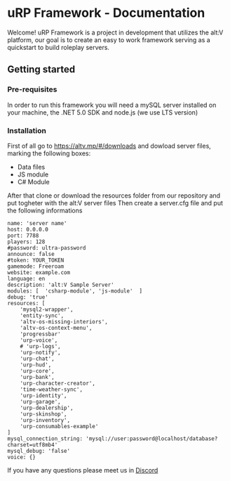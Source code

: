 # uRP Framework - Documentation

Welcome! uRP Framework is a project in development that utilizes the alt:V platform, our goal is to create an easy to work framework serving as a quickstart to build roleplay servers.

## Getting started

### Pre-requisites

In order to run this framework you will need a mySQL server installed on your machine, the .NET 5.0 SDK and node.js (we use LTS version)

### Installation

First of all go to https://altv.mp/#/downloads and dowload server files, marking the following boxes:
- Data files
- JS module
- C# Module

After that clone or download the resources folder from our repository and put togheter with the alt:V server files
Then create a server.cfg file and put the following informations

```
name: 'server name'
host: 0.0.0.0
port: 7788
players: 128
#password: ultra-password
announce: false
#token: YOUR_TOKEN
gamemode: Freeroam
website: example.com
language: en
description: 'alt:V Sample Server'
modules: [  'csharp-module', 'js-module'  ]
debug: 'true'
resources: [
    'mysql2-wrapper',
    'entity-sync',
    'altv-os-missing-interiors',
    'altv-os-context-menu',
    'progressbar'
    'urp-voice',
    # 'urp-logs',
    'urp-notify',
    'urp-chat',
    'urp-hud',
    'urp-core',
    'urp-bank',
    'urp-character-creator',
    'time-weather-sync',
    'urp-identity',
    'urp-garage',
    'urp-dealership',
    'urp-skinshop',
    'urp-inventory',
    'urp-consumables-example'
]
mysql_connection_string: 'mysql://user:password@localhost/database?charset=utf8mb4'
mysql_debug: 'false'
voice: {}
```
If you have any questions please meet us in <a href="https://discord.gg/aJmSz8v9w4">Discord</a>
